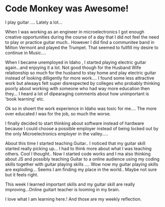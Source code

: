 # Code Monkey was Awesome!

I play guitar ....  Lately a lot...

When I was working as an engineer in microelectronics I got enough creative opportunities during the course of a day that I did not feel the need to play or practice guitar much.. However I did find a communitee band in Milton Vermont and played the Trumpet.  That seemed to fullfill my desire to continue in Music....

When I became unemployed in Idaho , I started playing electric guitar again...and enjoying it a lot.  Not good though for the Husband Wife relationship so much for the husband to stay home and play electric guitar instead of looking dilligently for more work....  I found some less attractive work but alwaays felt super disrespected by colleges who probably thinking poorly about working with someone who had way more education then they...  I heard a lot of dipearaging comments about how unimportant is 'book learning' etc.

Ok so in shoert the work experience in Idaho was toxic for me.... The more over educated I was for the job, so much the worse.  

I finally decided to start thinking about software instead of hardware because I could choose a possible employer instead of being locked out by the only Microelectronics employer in the valley.....

About this time I started teaching Guitar.. I noticed that my guitar skill started really picking up... I had to think more about what I was teaching others. Cool I thought..  Now I started code works and I ma also thinking about JS and possibly teaching Guitar to a online audience using my coding skills together with guitar playing skills .... Wow now my guitar playing skills are exploding... Seems I am finding my place in the world.. Maybe not sure but it feels right.

This week I learned important skills and my guitar skill are really improving...Online guitart teacher is looming in my brain.

I love what I am learning here.!  And those are my weekly reflection.